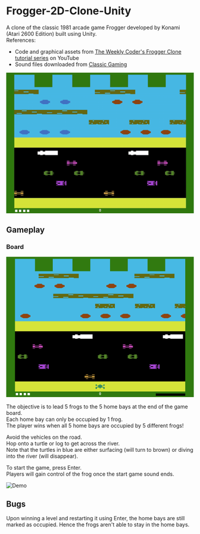 # Frogger-2D-Clone-Unity
A clone of the classic 1981 arcade game Frogger developed by Konami (Atari 2600 Edition) built using Unity. <br>
References:
- Code and graphical assets from [The Weekly Coder's Frogger Clone tutorial series](https://www.youtube.com/playlist?list=PLiRrp7UEG13ZpFzUGeZ-4762FBar-ZfIA) on YouTube
- Sound files downloaded from [Classic Gaming](http://www.classicgaming.cc/classics/frogger/sounds)

![Idle](https://github.com/Gamers-Blended/Frogger-2D-Clone/blob/master/Files%20for%20ReadMe/Idle.gif)

## Gameplay
### Board
![Board](https://github.com/Gamers-Blended/Frogger-2D-Clone/blob/master/Files%20for%20ReadMe/Board.PNG)

The objective is to lead 5 frogs to the 5 home bays at the end of the game board. <br>
Each home bay can only be occupied by 1 frog. <br>
The player wins when all 5 home bays are occupied by 5 different frogs! <br>

Avoid the vehicles on the road. <br>
Hop onto a turtle or log to get across the river. <br>
Note that the turtles in blue are either surfacing (will turn to brown) or diving into the river (will disappear).

To start the game, press Enter. <br>
Players will gain control of the frog once the start game sound ends.

![Demo](https://github.com/Gamers-Blended/Frogger-2D-Clone/blob/master/Files%20for%20ReadMe/GameDemo.gif)
  
## Bugs
Upon winning a level and restarting it using Enter, the home bays are still marked as occupied. Hence the frogs aren't able to stay in the home bays.

